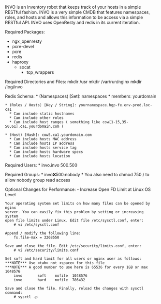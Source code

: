 INVO is an Inventory robot that keeps track of your hosts in a simple RESTful
fashion. INVO is a very simple CMDB that features namespaces, roles, and hosts
and allows this information to be access via a simple RESTful API. INVO uses
OpenResty and redis in its current iteration.

Required Packages:
  * ngx_openresty
  * pcre-devel
  * pcre
  * redis
  * haproxy
    * socat
      * tcp_wrappers

Required Directories and Files:
    mkdir /usr
    mkdir /var/run/nginx
    mkdir /log/invo

Redis Schema:
    * (Namespaces) [Set]: namespaces
      * members: yourdomain

    * (Roles / Hosts) [Key / String]: yournamespace.hgp-fe.env-prod.loc-ca1
      * Can include static hostnames
      * Can include other roles
      * Can include host ranges ( something like cow[1-15,35-50,61].ca1.yourdomain.com )

    * (Host) [Hash]: cow5.ca1.yourdomain.com
      * Can include hosts MAC address
      * Can include hosts IP address
      * Can include hosts service tag
      * Can include hosts hardware specs
      * Can include hosts location

Required Users:
    * invo.invo 500.500

Required Groups:
    * invo:x:500:nobody
    * You also need to chmod 750 / to allow nobody group read access

Optional Changes for Performance:
    - Increase Open FD Limit at Linux OS Level

    Your operating system set limits on how many files can be opened by nginx
    server. You can easily fix this problem by setting or increasing system 
    open file limits under Linux. Edit file /etc/sysctl.conf, enter:
        # vi /etc/sysctl.conf

    Append / modify the following line:
        fs.file-max = 3268550

    Save and close the file. Edit /etc/security/limits.conf, enter:
        # vi /etc/security/limits.conf

    Set soft and hard limit for all users or nginx user as follows:
    ***NOTE*** Use <tab> not <space> for this file
    ***NOTE*** A good number to use here is 65536 for every 1GB or max 1048576
        invo       soft    nofile  1048576
        invo       hard    nofile  786432

    Save and close the file. Finally, reload the changes with sysctl command:
        # sysctl -p

